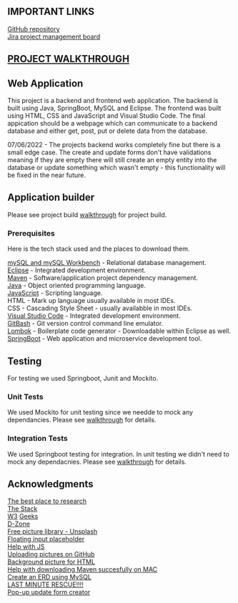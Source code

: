 ## IMPORTANT LINKS  
[GitHub repository](https://github.com/JehadAbdelBaqi/Web-Application-Project)  
[Jira project management board](https://project-lucius.atlassian.net/jira/software/projects/HWA)

## [PROJECT WALKTHROUGH](https://github.com/JehadAbdelBaqi/Web-Application-Project/tree/main/Documentation/project_walkthrough)  

## Web Application

This project is a backend and frontend web application. The backend is built using Java, SpringBoot, MySQL and Eclipse. The frontend was built using HTML, CSS and JavaScript and Visual Studio Code. The final appication should be a webpage which can communicate to a backend database and either get, post, put or delete data from the database. 

07/06/2022 - The projects backend works completely fine but there is a small edge case. The create and update forms don't have validations meaning if they are empty there will still create an empty entity into the database or update something which wasn't empty - this functionality will be fixed in the near future.

## Application builder

Please see project build [walkthrough](https://github.com/JehadAbdelBaqi/Web-Application-Project/blob/main/Documentation/project_walkthrough/final_project_build.md) for project build.

### Prerequisites

Here is the tech stack used and the places to download them.

[mySQL and mySQL Workbench](https://www.mysql.com/) - Relational database management.  
[Eclipse](https://www.eclipse.org/ide/) - Integrated development environment.  
[Maven](https://maven.apache.org/) - Software/application project dependency management.  
[Java](https://www.java.com/en/) - Object oriented programming language.  
[JavaScript](https://www.javascript.com/) - Scripting language.  
HTML - Mark up language usually available in most IDEs.  
CSS - Cascading Style Sheet - usually availabble in most IDEs.  
[Visual Studio Code](https://code.visualstudio.com/) - Integrated development environment.  
[GitBash](https://git-scm.com/downloads) - Git version control command line emulator.  
[Lombok](https://projectlombok.org/download) - Boilerplate code generator - Downloadable within Eclipse as well.  
[SpringBoot](https://spring.io/tools) - Web application and microservice development tool.  

## Testing

For testing we used Springboot, Junit and Mockito.

### Unit Tests 

We used Mockito for unit testing since we needde to mock any dependancies. Please see [walkthrough](https://github.com/JehadAbdelBaqi/Web-Application-Project/blob/main/Documentation/project_walkthrough/6_serviceUnitTesting.md) for details.

### Integration Tests 

We used Springboot testing for integration. In unit testing we didn't need to mock any dependacnies. Please see [walkthrough](https://github.com/JehadAbdelBaqi/Web-Application-Project/blob/main/Documentation/project_walkthrough/7_integrationTesting.md) for details.

## Acknowledgments

[The best place to research](www.google.com/)  
[The Stack](https://stackoverflow.com/)  
[W3](https://www.w3schools.com/)
[Geeks](https://www.geeksforgeeks.org/)  
[D-Zone](https://dzone.com/)  
[Free picture library - Unsplash](https://unsplash.com/)  
[Floating input placeholder](https://dev.to/felix/floating-input-placeholders-with-html-css-ej4)  
[Help with JS](https://www.tabnine.com/code/javascript/functions/request/Response/statusMessage)  
[Uploading pictures on GitHub](https://www.youtube.com/watch?v=hHbWF1Bvgf4)  
[Background picture for HTML](https://www.youtube.com/watch?v=PgAZ8KzfhO8)  
[Help with downloading Maven succesfully on MAC](https://www.youtube.com/watch?v=j0OnSAP-KtU)   
[Create an ERD using MySQL](https://medium.com/@tushar0618/how-to-create-er-diagram-of-a-database-in-mysql-workbench-209fbf63fd03)  
[LAST MINUTE RESCUE!!!!](https://www.youtube.com/watch?v=IeL7iq7Lb90)   
[Pop-up update form creator]( https://www.youtube.com/watch?v=gLWIYk0Sd38)  
